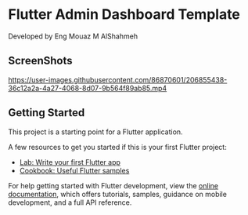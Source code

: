 # Flutter Admin Dashboard Template

Developed by Eng Mouaz M AlShahmeh

## ScreenShots

https://user-images.githubusercontent.com/86870601/206855438-36c12a2a-4a27-4068-8d07-9b564f89ab85.mp4

## Getting Started

This project is a starting point for a Flutter application.

A few resources to get you started if this is your first Flutter project:

- [Lab: Write your first Flutter app](https://docs.flutter.dev/get-started/codelab)
- [Cookbook: Useful Flutter samples](https://docs.flutter.dev/cookbook)

For help getting started with Flutter development, view the
[online documentation](https://docs.flutter.dev/), which offers tutorials,
samples, guidance on mobile development, and a full API reference.
